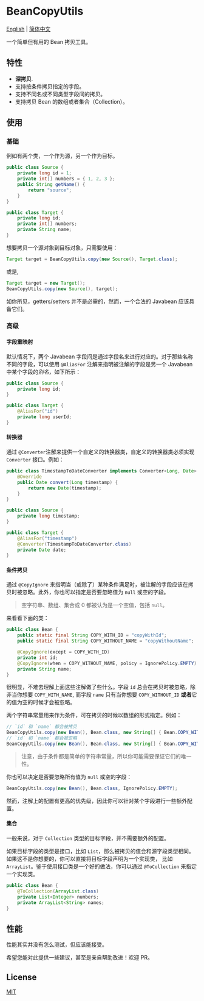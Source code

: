 # BeanCopyUtils
[English](https://github.com/KeroZhai/beancopy/blob/master/README.md) | [简体中文](https://github.com/KeroZhai/beancopy/blob/master/README_zh_CN.md)

一个简单但有用的 Bean 拷贝工具。

## 特性

* **深拷贝**.
* 支持按条件拷贝指定的字段。
* 支持不同名或不同类型字段间的拷贝。
* 支持拷贝 Bean 的数组或者集合（Collection）。

## 使用

### 基础

例如有两个类，一个作为源，另一个作为目标。

``` Java
public class Source {
    private long id = 1;
    private int[] numbers = { 1, 2, 3 };
    public String getName() {
        return "source";
    }
}

public class Target {
    private long id;
    private int[] numbers; 
    private String name;
}
```

想要拷贝一个源对象到目标对象，只需要使用：

``` Java
Target target = BeanCopyUtils.copy(new Source(), Target.class);
```

或是,

``` Java
Target target = new Target();
BeanCopyUtils.copy(new Source(), target);
```

如你所见，getters/setters 并不是必需的，然而，一个合法的 Javabean 应该具备它们。

### 高级

#### 字段重映射

默认情况下，两个 Javabean 字段间是通过字段名来进行对应的。对于那些名称不同的字段，可以使用 `@AliasFor` 注解来指明被注解的字段是另一个 Javabean 中某个字段的*别名*，如下所示：

``` Java
public class Source {
    private long id;
}

public class Target {
    @AliasFor("id")
    private long userId;
}
```

#### 转换器

通过 `@Converter`注解来提供一个自定义的转换器类，自定义的转换器类必须实现 `Converter` 接口。例如：

``` Java
public class TimestampToDateConverter implements Converter<Long, Date> {
    @Override
    public Date convert(Long timestamp) {
        return new Date(timestamp);
    }
}

public class Source {
    private long timestamp;
}

public class Target {
    @AliasFor("timestamp")
    @Converter(TimestampToDateConverter.class)
    private Date date;
}
```

#### 条件拷贝

通过 `@CopyIgnore` 来指明当（或除了）某种条件满足时，被注解的字段应该在拷贝时被忽略。此外，你也可以指定是否要忽略值为 `null` 或空的字段。

> 空字符串、数组、集合或 0 都被认为是一个空值，包括 `null`。

来看看下面的类：

``` Java
public class Bean {
    public static final String COPY_WITH_ID = "copyWithId";
    public static final String COPY_WITHOUT_NAME = "copyWithoutName";

    @CopyIgnore(except = COPY_WITH_ID)
    private int id;
    @CopyIgnore(when = COPY_WITHOUT_NAME, policy = IgnorePolicy.EMPTY)
    private String name;
}
```

很明显，不难去理解上面这些注解做了些什么。字段 `id` 总会在拷贝时被忽略，除非当你想要 `COPY_WITH_NAME`, 而字段 `name` 只有当你想要 `COPY_WITHOUT_ID` **或者**它的值为空的时候才会被忽略。

两个字符串常量用来作为条件，可在拷贝的时候以数组的形式指定。例如：

``` Java
// `id` 和 `name` 都会被拷贝
BeanCopyUtils.copy(new Bean(), Bean.class, new String[] { Bean.COPY_WITH_ID });
// `id` 和 `name` 都会被忽略
BeanCopyUtils.copy(new Bean(), Bean.class, new String[] { Bean.COPY_WITHOUT_NAME });
```

> 注意，由于条件都是简单的字符串常量，所以你可能需要保证它们的唯一性。

你也可以决定是否要忽略所有值为 `null` 或空的字段：

``` Java 
BeanCopyUtils.copy(new Bean(), Bean.class, IgnorePolicy.EMPTY);
```

然而，注解上的配置有更高的优先级，因此你可以针对某个字段进行一些额外配置。

#### 集合

一般来说，对于 `Collection` 类型的目标字段，并不需要额外的配置。

如果目标字段的类型是接口，比如 `List`，那么被拷贝的值会和源字段类型相同。如果这不是你想要的，你可以直接将目标字段声明为一个实现类， 比如 `ArrayList`。鉴于使用接口类是一个好的做法，你可以通过 `@ToCollection` 来指定一个实现类。

``` Java
public class Bean {
    @ToCollection(ArrayList.class)
    private List<Integer> numbers;
    private ArrayList<String> names; 
}
```

## 性能

性能其实并没有怎么测试，但应该能接受。

希望您能对此提供一些建议，甚至是亲自帮助改进！欢迎 PR。

## License

[MIT](https://opensource.org/licenses/MIT)
